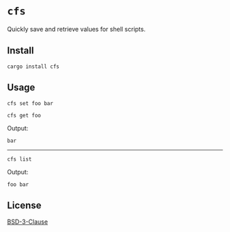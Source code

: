 # `cfs`

Quickly save and retrieve values for shell scripts.

## Install

```shell
cargo install cfs
```

## Usage

```shell
cfs set foo bar
```

```shell
cfs get foo
```

Output:

```
bar
```

---

```shell
cfs list
```

Output:

```
foo bar
```

## License

[BSD-3-Clause](LICENSE)